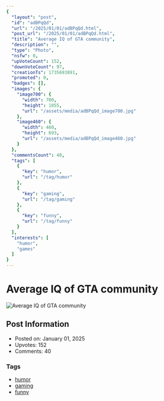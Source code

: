 ```yaml
---
{
  "layout": "post",
  "id": "adBPqQd",
  "url": "/2025/01/01/adBPqQd.html",
  "post_url": "/2025/01/01/adBPqQd.html",
  "title": "Average IQ of GTA community",
  "description": "",
  "type": "Photo",
  "nsfw": 0,
  "upVoteCount": 152,
  "downVoteCount": 97,
  "creationTs": 1735693891,
  "promoted": 0,
  "badges": [],
  "images": {
    "image700": {
      "width": 700,
      "height": 1055,
      "url": "/assets/media/adBPqQd_image700.jpg"
    },
    "image460": {
      "width": 460,
      "height": 693,
      "url": "/assets/media/adBPqQd_image460.jpg"
    }
  },
  "commentsCount": 40,
  "tags": [
    {
      "key": "humor",
      "url": "/tag/humor"
    },
    {
      "key": "gaming",
      "url": "/tag/gaming"
    },
    {
      "key": "funny",
      "url": "/tag/funny"
    }
  ],
  "interests": [
    "humor",
    "games"
  ]
}
---
```


# Average IQ of GTA community

![Average IQ of GTA community](/assets/media/adBPqQd_image700.jpg)

## Post Information

- Posted on: January 01, 2025
- Upvotes: 152
- Comments: 40

### Tags

- [humor](/tag/humor)
- [gaming](/tag/gaming)
- [funny](/tag/funny)
